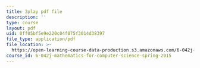 ```yaml
---
title: 3play pdf file
description: ''
type: course
layout: pdf
uid: 0ff05bf5e9e220c04f075f3014d38397
file_type: application/pdf
file_location: >-
  https://open-learning-course-data-production.s3.amazonaws.com/6-042j-mathematics-for-computer-science-spring-2015/0ff05bf5e9e220c04f075f3014d38397_wJzBU7Do1ls.pdf
course_id: 6-042j-mathematics-for-computer-science-spring-2015
---
```

